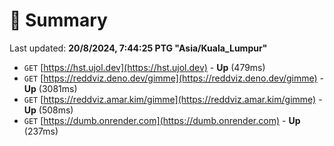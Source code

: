 # 📖 Summary
Last updated: **20/8/2024, 7:44:25 PTG "Asia/Kuala_Lumpur"**

- `GET` [https://hst.ujol.dev](https://hst.ujol.dev) - **Up** (479ms)
- `GET` [https://reddviz.deno.dev/gimme](https://reddviz.deno.dev/gimme) - **Up** (3081ms)
- `GET` [https://reddviz.amar.kim/gimme](https://reddviz.amar.kim/gimme) - **Up** (508ms)
- `GET` [https://dumb.onrender.com](https://dumb.onrender.com) - **Up** (237ms)
